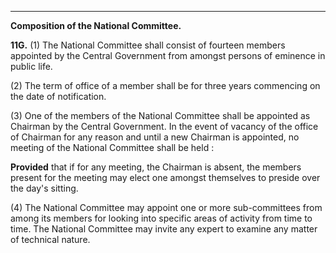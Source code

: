****

**Composition of the National Committee.**

**11G.** (1) The National Committee shall consist of fourteen members appointed by the Central Government from amongst persons of eminence in public life. 

(2) The term of office of a member shall be for three years commencing on the date of notification.

(3) One of the members of the National Committee shall be appointed as Chairman by the Central Government. In the event of vacancy of the office of Chairman for any reason and until a new Chairman is appointed, no meeting of the National Committee shall be held :

**Provided** that if for any meeting, the Chairman is absent, the members present for the meeting may elect one amongst themselves to preside over the day's sitting.

(4) The National Committee may appoint one or more sub-committees from among its members for looking into specific areas of activity from time to time. The National Committee may invite any expert to examine any matter of technical nature.
